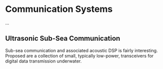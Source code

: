 # Communication Systems
...  
  
## Ultrasonic Sub-Sea Communication
Sub-sea communication and associated acoustic DSP is fairly interesting. Proposed are a collection of small, typically low-power, transceivers for digital data transmission underwater.  

